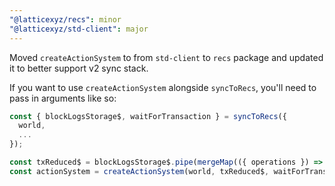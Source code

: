 ```yaml
---
"@latticexyz/recs": minor
"@latticexyz/std-client": major
---
```


Moved `createActionSystem` to from `std-client` to `recs` package and updated it to better support v2 sync stack.

If you want to use `createActionSystem` alongside `syncToRecs`, you'll need to pass in arguments like so:

```ts
const { blockLogsStorage$, waitForTransaction } = syncToRecs({
  world,
  ...
});

const txReduced$ = blockLogsStorage$.pipe(mergeMap(({ operations }) => from(operations.map((op) => op.log?.transactionHash).filter(isDefined))));
const actionSystem = createActionSystem(world, txReduced$, waitForTransaction);
```
